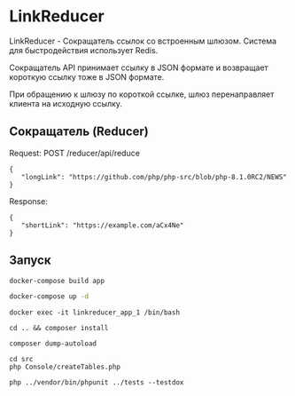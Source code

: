 # LinkReducer

LinkReducer - Сокращатель ссылок со встроенным шлюзом. Система для быстродействия использует Redis.

Сокращатель API принимает ссылку в JSON формате и возвращает короткую ссылку тоже в JSON формате.

При обращению к шлюзу по короткой ссылке, шлюз перенаправляет клиента на исходную ссылку.

## Сокращатель (Reducer)
Request: POST /reducer/api/reduce
```
{
   "longLink": "https://github.com/php/php-src/blob/php-8.1.0RC2/NEWS"
}
```

Response:
```
{
   "shortLink": "https://example.com/aCx4Ne"
}
```

## Запуск

```bash
docker-compose build app
```
```bash
docker-compose up -d
```

```
docker exec -it linkreducer_app_1 /bin/bash
```

```
cd .. && composer install
```

```
composer dump-autoload
```

```
cd src
php Console/createTables.php
```

```
php ../vendor/bin/phpunit ../tests --testdox
```
